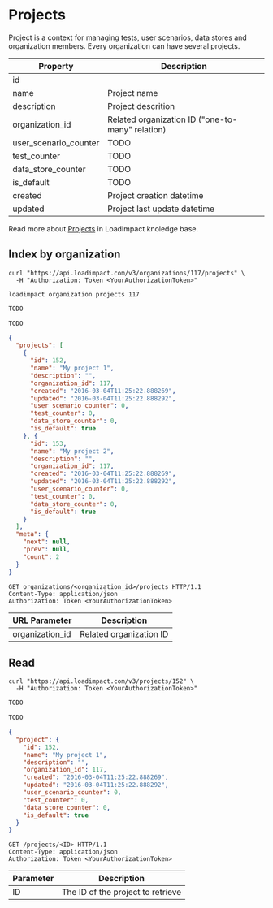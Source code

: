 # Projects

Project is a context for managing tests, user scenarios, data stores and organization members. Every organization can have several projects.

Property | Description
---------| -----------
id | 
name | Project name
description | Project descrition
organization_id | Related organization ID ("one-to-many" relation)
user_scenario_counter | TODO
test_counter | TODO
data_store_counter | TODO
is_default | TODO
created | Project creation datetime
updated | Project last update datetime

Read more about [Projects](http://support.loadimpact.com/knowledgebase/articles/780522-projects) in LoadImpact knoledge base.

## Index by organization

```shell
curl "https://api.loadimpact.com/v3/organizations/117/projects" \
  -H "Authorization: Token <YourAuthorizationToken>"

loadimpact organization projects 117
```

```python
TODO
```

```java
TODO
```

```json
{
  "projects": [
    {
      "id": 152,
      "name": "My project 1",
      "description": "",
      "organization_id": 117,
      "created": "2016-03-04T11:25:22.888269",
      "updated": "2016-03-04T11:25:22.888292",
      "user_scenario_counter": 0,
      "test_counter": 0,
      "data_store_counter": 0,
      "is_default": true
    }, {
      "id": 153,
      "name": "My project 2",
      "description": "",
      "organization_id": 117,
      "created": "2016-03-04T11:25:22.888269",
      "updated": "2016-03-04T11:25:22.888292",
      "user_scenario_counter": 0,
      "test_counter": 0,
      "data_store_counter": 0,
      "is_default": true
    }
  ],
  "meta": {
    "next": null,
    "prev": null,
    "count": 2
  }
}
```

`GET organizations/<organization_id>/projects HTTP/1.1`  
`Content-Type: application/json`  
`Authorization: Token <YourAuthorizationToken>`

URL Parameter | Description
------------- | -----------
organization_id | Related organization ID

## Read

```shell
curl "https://api.loadimpact.com/v3/projects/152" \
  -H "Authorization: Token <YourAuthorizationToken>"
```

```python
TODO
```

```java
TODO
```

```json
{
  "project": {
    "id": 152,
    "name": "My project 1",
    "description": "",
    "organization_id": 117,
    "created": "2016-03-04T11:25:22.888269",
    "updated": "2016-03-04T11:25:22.888292",
    "user_scenario_counter": 0,
    "test_counter": 0,
    "data_store_counter": 0,
    "is_default": true
  }
}
```

`GET /projects/<ID> HTTP/1.1`  
`Content-Type: application/json`  
`Authorization: Token <YourAuthorizationToken>`

Parameter | Description
--------- | -----------
ID | The ID of the project to retrieve


